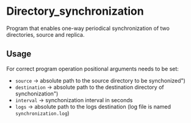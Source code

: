 # Directory_synchronization

Program that enables one-way periodical synchronization of two directories, source and replica.

## Usage
For correct program operation positional arguments needs to be set:

- `source` -> <str> absolute path to the source directory to be synchonized")
- `destination` -> <str> absolute path to the destination directory of synchonization")
- `interval` -> <int> synchonization interval in seconds
- `logs` -> <str> absolute path to the logs destination (log file is named `synchronization.log`)
